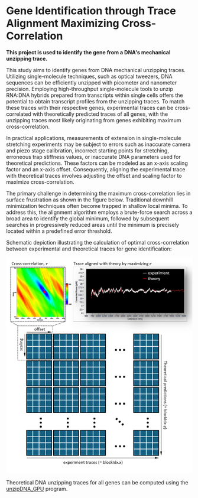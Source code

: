# Gene Identification through Trace Alignment Maximizing Cross-Correlation

**This project is used to identify the gene from a DNA's mechanical unzipping trace.** 

This study aims to identify genes from DNA mechanical unzipping traces. Utilizing single-molecule techniques, such as optical tweezers, DNA sequences can be efficiently unzipped with picometer and nanometer precision. Employing high-throughput single-molecule tools to unzip RNA:DNA hybrids prepared from transcripts within single cells offers the potential to obtain transcript profiles from the unzipping traces. To match these traces with their respective genes, experimental traces can be cross-correlated with theoretically predicted traces of all genes, with the unzipping traces most likely originating from genes exhibiting maximum cross-correlation.

In practical applications, measurements of extension in single-molecule stretching experiments may be subject to errors such as inaccurate camera and piezo stage calibration, incorrect starting points for stretching, erroneous trap stiffness values, or inaccurate DNA parameters used for theoretical predictions. These factors can be modeled as an x-axis scaling factor and an x-axis offset. Consequently, aligning the experimental trace with theoretical traces involves adjusting the offset and scaling factor to maximize cross-correlation.

The primary challenge in determining the maximum cross-correlation lies in surface frustration as shown in the figure below. Traditional downhill minimization techniques often become trapped in shallow local minima. To address this, the alignment algorithm employs a brute-force search across a broad area to identify the global minimum, followed by subsequent searches in progressively reduced areas until the minimum is precisely located within a predefined error threshold.

Schematic depiction illustrating the calculation of optimal cross-correlation between experimental and theoretical traces for gene identification:  

![image](reference/schematics.png)

Theoretical DNA unzipping traces for all genes can be computed using the [unzipDNA_GPU](https://github.com/Taomihog/unzipDNA_GPU) program.
